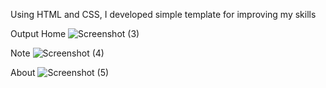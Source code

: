 Using HTML and CSS, I developed simple template for improving my skills


Output
Home 
![Screenshot (3)](https://github.com/user-attachments/assets/b865af2d-afe4-44eb-9ef8-e0a6c1d22c5a)

Note
![Screenshot (4)](https://github.com/user-attachments/assets/cf317f02-d7ac-4589-bd8c-54c6cc4cea01)

About
![Screenshot (5)](https://github.com/user-attachments/assets/cc193ce7-b9b1-43d1-99d9-3c9fd6e30914)

